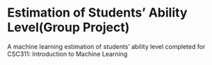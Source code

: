 # Estimation of Students’ Ability Level(Group Project)
A machine learning estimation of students’ ability level completed for CSC311: Introduction to Machine Learning
